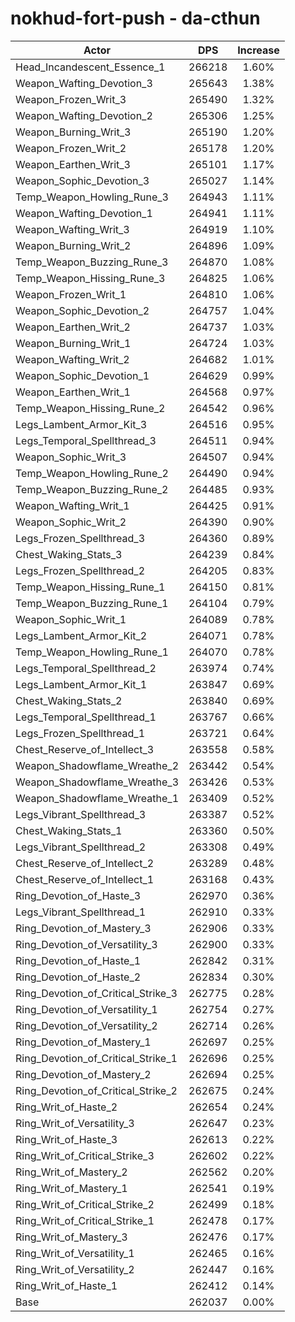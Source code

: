 # nokhud-fort-push - da-cthun
| Actor | DPS | Increase |
|---|:---:|:---:|
|Head_Incandescent_Essence_1|266218|1.60%|
|Weapon_Wafting_Devotion_3|265643|1.38%|
|Weapon_Frozen_Writ_3|265490|1.32%|
|Weapon_Wafting_Devotion_2|265306|1.25%|
|Weapon_Burning_Writ_3|265190|1.20%|
|Weapon_Frozen_Writ_2|265178|1.20%|
|Weapon_Earthen_Writ_3|265101|1.17%|
|Weapon_Sophic_Devotion_3|265027|1.14%|
|Temp_Weapon_Howling_Rune_3|264943|1.11%|
|Weapon_Wafting_Devotion_1|264941|1.11%|
|Weapon_Wafting_Writ_3|264919|1.10%|
|Weapon_Burning_Writ_2|264896|1.09%|
|Temp_Weapon_Buzzing_Rune_3|264870|1.08%|
|Temp_Weapon_Hissing_Rune_3|264825|1.06%|
|Weapon_Frozen_Writ_1|264810|1.06%|
|Weapon_Sophic_Devotion_2|264757|1.04%|
|Weapon_Earthen_Writ_2|264737|1.03%|
|Weapon_Burning_Writ_1|264724|1.03%|
|Weapon_Wafting_Writ_2|264682|1.01%|
|Weapon_Sophic_Devotion_1|264629|0.99%|
|Weapon_Earthen_Writ_1|264568|0.97%|
|Temp_Weapon_Hissing_Rune_2|264542|0.96%|
|Legs_Lambent_Armor_Kit_3|264516|0.95%|
|Legs_Temporal_Spellthread_3|264511|0.94%|
|Weapon_Sophic_Writ_3|264507|0.94%|
|Temp_Weapon_Howling_Rune_2|264490|0.94%|
|Temp_Weapon_Buzzing_Rune_2|264485|0.93%|
|Weapon_Wafting_Writ_1|264425|0.91%|
|Weapon_Sophic_Writ_2|264390|0.90%|
|Legs_Frozen_Spellthread_3|264360|0.89%|
|Chest_Waking_Stats_3|264239|0.84%|
|Legs_Frozen_Spellthread_2|264205|0.83%|
|Temp_Weapon_Hissing_Rune_1|264150|0.81%|
|Temp_Weapon_Buzzing_Rune_1|264104|0.79%|
|Weapon_Sophic_Writ_1|264089|0.78%|
|Legs_Lambent_Armor_Kit_2|264071|0.78%|
|Temp_Weapon_Howling_Rune_1|264070|0.78%|
|Legs_Temporal_Spellthread_2|263974|0.74%|
|Legs_Lambent_Armor_Kit_1|263847|0.69%|
|Chest_Waking_Stats_2|263840|0.69%|
|Legs_Temporal_Spellthread_1|263767|0.66%|
|Legs_Frozen_Spellthread_1|263721|0.64%|
|Chest_Reserve_of_Intellect_3|263558|0.58%|
|Weapon_Shadowflame_Wreathe_2|263442|0.54%|
|Weapon_Shadowflame_Wreathe_3|263426|0.53%|
|Weapon_Shadowflame_Wreathe_1|263409|0.52%|
|Legs_Vibrant_Spellthread_3|263387|0.52%|
|Chest_Waking_Stats_1|263360|0.50%|
|Legs_Vibrant_Spellthread_2|263308|0.49%|
|Chest_Reserve_of_Intellect_2|263289|0.48%|
|Chest_Reserve_of_Intellect_1|263168|0.43%|
|Ring_Devotion_of_Haste_3|262970|0.36%|
|Legs_Vibrant_Spellthread_1|262910|0.33%|
|Ring_Devotion_of_Mastery_3|262906|0.33%|
|Ring_Devotion_of_Versatility_3|262900|0.33%|
|Ring_Devotion_of_Haste_1|262842|0.31%|
|Ring_Devotion_of_Haste_2|262834|0.30%|
|Ring_Devotion_of_Critical_Strike_3|262775|0.28%|
|Ring_Devotion_of_Versatility_1|262754|0.27%|
|Ring_Devotion_of_Versatility_2|262714|0.26%|
|Ring_Devotion_of_Mastery_1|262697|0.25%|
|Ring_Devotion_of_Critical_Strike_1|262696|0.25%|
|Ring_Devotion_of_Mastery_2|262694|0.25%|
|Ring_Devotion_of_Critical_Strike_2|262675|0.24%|
|Ring_Writ_of_Haste_2|262654|0.24%|
|Ring_Writ_of_Versatility_3|262647|0.23%|
|Ring_Writ_of_Haste_3|262613|0.22%|
|Ring_Writ_of_Critical_Strike_3|262602|0.22%|
|Ring_Writ_of_Mastery_2|262562|0.20%|
|Ring_Writ_of_Mastery_1|262541|0.19%|
|Ring_Writ_of_Critical_Strike_2|262499|0.18%|
|Ring_Writ_of_Critical_Strike_1|262478|0.17%|
|Ring_Writ_of_Mastery_3|262476|0.17%|
|Ring_Writ_of_Versatility_1|262465|0.16%|
|Ring_Writ_of_Versatility_2|262447|0.16%|
|Ring_Writ_of_Haste_1|262412|0.14%|
|Base|262037|0.00%|
